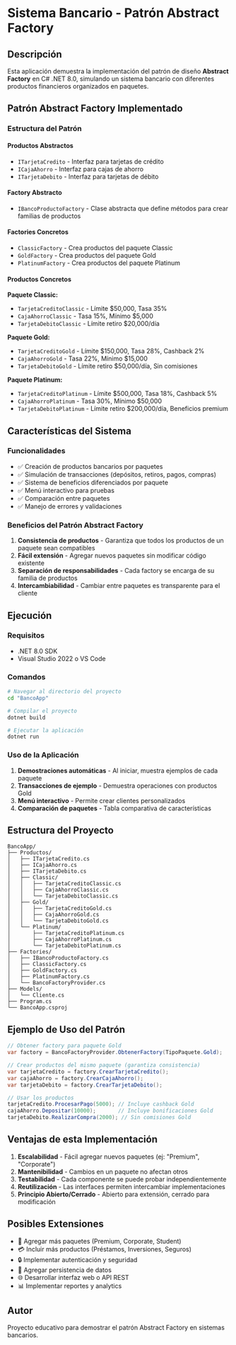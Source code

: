 # Sistema Bancario - Patrón Abstract Factory

## Descripción
Esta aplicación demuestra la implementación del patrón de diseño **Abstract Factory** en C# .NET 8.0, simulando un sistema bancario con diferentes productos financieros organizados en paquetes.

## Patrón Abstract Factory Implementado

### Estructura del Patrón

#### Productos Abstractos
- `ITarjetaCredito` - Interfaz para tarjetas de crédito
- `ICajaAhorro` - Interfaz para cajas de ahorro  
- `ITarjetaDebito` - Interfaz para tarjetas de débito

#### Factory Abstracto
- `IBancoProductoFactory` - Clase abstracta que define métodos para crear familias de productos

#### Factories Concretos
- `ClassicFactory` - Crea productos del paquete Classic
- `GoldFactory` - Crea productos del paquete Gold
- `PlatinumFactory` - Crea productos del paquete Platinum

#### Productos Concretos

**Paquete Classic:**
- `TarjetaCreditoClassic` - Límite $50,000, Tasa 35%
- `CajaAhorroClassic` - Tasa 15%, Mínimo $5,000
- `TarjetaDebitoClassic` - Límite retiro $20,000/día

**Paquete Gold:**
- `TarjetaCreditoGold` - Límite $150,000, Tasa 28%, Cashback 2%
- `CajaAhorroGold` - Tasa 22%, Mínimo $15,000
- `TarjetaDebitoGold` - Límite retiro $50,000/día, Sin comisiones

**Paquete Platinum:**
- `TarjetaCreditoPlatinum` - Límite $500,000, Tasa 18%, Cashback 5%
- `CajaAhorroPlatinum` - Tasa 30%, Mínimo $50,000
- `TarjetaDebitoPlatinum` - Límite retiro $200,000/día, Beneficios premium

## Características del Sistema

### Funcionalidades
- ✅ Creación de productos bancarios por paquetes
- ✅ Simulación de transacciones (depósitos, retiros, pagos, compras)
- ✅ Sistema de beneficios diferenciados por paquete
- ✅ Menú interactivo para pruebas
- ✅ Comparación entre paquetes
- ✅ Manejo de errores y validaciones

### Beneficios del Patrón Abstract Factory
1. **Consistencia de productos** - Garantiza que todos los productos de un paquete sean compatibles
2. **Fácil extensión** - Agregar nuevos paquetes sin modificar código existente
3. **Separación de responsabilidades** - Cada factory se encarga de su familia de productos
4. **Intercambiabilidad** - Cambiar entre paquetes es transparente para el cliente

## Ejecución

### Requisitos
- .NET 8.0 SDK
- Visual Studio 2022 o VS Code

### Comandos
```bash
# Navegar al directorio del proyecto
cd "BancoApp"

# Compilar el proyecto
dotnet build

# Ejecutar la aplicación
dotnet run
```

### Uso de la Aplicación
1. **Demostraciones automáticas** - Al iniciar, muestra ejemplos de cada paquete
2. **Transacciones de ejemplo** - Demuestra operaciones con productos Gold
3. **Menú interactivo** - Permite crear clientes personalizados
4. **Comparación de paquetes** - Tabla comparativa de características

## Estructura del Proyecto

```
BancoApp/
├── Productos/
│   ├── ITarjetaCredito.cs
│   ├── ICajaAhorro.cs
│   ├── ITarjetaDebito.cs
│   ├── Classic/
│   │   ├── TarjetaCreditoClassic.cs
│   │   ├── CajaAhorroClassic.cs
│   │   └── TarjetaDebitoClassic.cs
│   ├── Gold/
│   │   ├── TarjetaCreditoGold.cs
│   │   ├── CajaAhorroGold.cs
│   │   └── TarjetaDebitoGold.cs
│   └── Platinum/
│       ├── TarjetaCreditoPlatinum.cs
│       ├── CajaAhorroPlatinum.cs
│       └── TarjetaDebitoPlatinum.cs
├── Factories/
│   ├── IBancoProductoFactory.cs
│   ├── ClassicFactory.cs
│   ├── GoldFactory.cs
│   ├── PlatinumFactory.cs
│   └── BancoFactoryProvider.cs
├── Models/
│   └── Cliente.cs
├── Program.cs
└── BancoApp.csproj
```

## Ejemplo de Uso del Patrón

```csharp
// Obtener factory para paquete Gold
var factory = BancoFactoryProvider.ObtenerFactory(TipoPaquete.Gold);

// Crear productos del mismo paquete (garantiza consistencia)
var tarjetaCredito = factory.CrearTarjetaCredito();
var cajaAhorro = factory.CrearCajaAhorro();
var tarjetaDebito = factory.CrearTarjetaDebito();

// Usar los productos
tarjetaCredito.ProcesarPago(5000); // Incluye cashback Gold
cajaAhorro.Depositar(10000);       // Incluye bonificaciones Gold
tarjetaDebito.RealizarCompra(2000); // Sin comisiones Gold
```

## Ventajas de esta Implementación

1. **Escalabilidad** - Fácil agregar nuevos paquetes (ej: "Premium", "Corporate")
2. **Mantenibilidad** - Cambios en un paquete no afectan otros
3. **Testabilidad** - Cada componente se puede probar independientemente
4. **Reutilización** - Las interfaces permiten intercambiar implementaciones
5. **Principio Abierto/Cerrado** - Abierto para extensión, cerrado para modificación

## Posibles Extensiones

- 🔄 Agregar más paquetes (Premium, Corporate, Student)
- 💳 Incluir más productos (Préstamos, Inversiones, Seguros)
- 🔒 Implementar autenticación y seguridad
- 💾 Agregar persistencia de datos
- 🌐 Desarrollar interfaz web o API REST
- 📊 Implementar reportes y analytics

## Autor
Proyecto educativo para demostrar el patrón Abstract Factory en sistemas bancarios.
